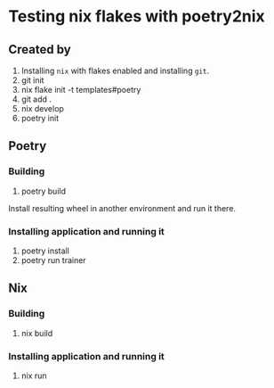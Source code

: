 # Testing nix flakes with poetry2nix

## Created by

1. Installing `nix` with flakes enabled and installing `git`.
1. git init
1. nix flake init -t templates#poetry
1. git add .
1. nix develop
1. poetry init

## Poetry

### Building

1. poetry build

Install resulting wheel in another environment and run it there.

### Installing application and running it

1. poetry install
1. poetry run trainer

## Nix

### Building

1. nix build

### Installing application and running it

1. nix run
